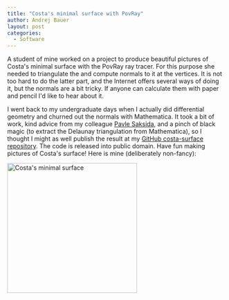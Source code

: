 ```yaml
---
title: "Costa's minimal surface with PovRay"
author: Andrej Bauer
layout: post
categories:
  - Software
---
```


A student of mine worked on a project to produce beautiful pictures of Costa's minimal surface with the PovRay ray tracer. For this purpose she needed to triangulate the and compute normals to it at the vertices. It is not too hard to do the latter part, and the Internet offers several ways of doing it, but the normals are a bit tricky. If anyone can calculate them with paper and pencil I'd like to hear about it.

I went back to my undergraduate days when I actually did differential geometry and churned out the normals with Mathematica. It took a bit of work, kind advice from my colleague [Pavle Saksida](http://www.fmf.uni-lj.si/~saksida/index.html), and a pinch of black magic (to extract the Delaunay triangulation from Mathematica), so I thought I might as well publish the result at my [GitHub costa-surface repository](https://github.com/andrejbauer/costa-surface). The code is released into public domain. Have fun making pictures of Costa's surface! Here is mine (deliberately non-fancy):

[<img class="aligncenter size-medium wp-image-1578" alt="Costa's minimal surface" src="http://math.andrej.com/wp-content/uploads/2013/12/costa-300x300.png" width="300" height="300" srcset="http://math.andrej.com/wp-content/uploads/2013/12/costa-300x300.png 300w, http://math.andrej.com/wp-content/uploads/2013/12/costa-150x150.png 150w, http://math.andrej.com/wp-content/uploads/2013/12/costa.png 1024w" sizes="(max-width: 300px) 100vw, 300px" />](http://math.andrej.com/wp-content/uploads/2013/12/costa.png)
